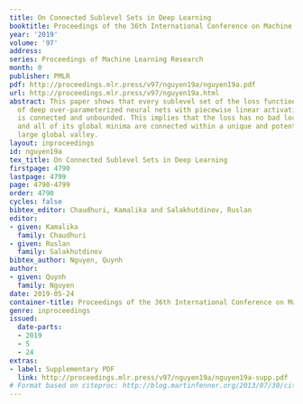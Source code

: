 ```yaml
---
title: On Connected Sublevel Sets in Deep Learning
booktitle: Proceedings of the 36th International Conference on Machine Learning
year: '2019'
volume: '97'
address: 
series: Proceedings of Machine Learning Research
month: 0
publisher: PMLR
pdf: http://proceedings.mlr.press/v97/nguyen19a/nguyen19a.pdf
url: http://proceedings.mlr.press/v97/nguyen19a.html
abstract: This paper shows that every sublevel set of the loss function of a class
  of deep over-parameterized neural nets with piecewise linear activation functions
  is connected and unbounded. This implies that the loss has no bad local valleys
  and all of its global minima are connected within a unique and potentially very
  large global valley.
layout: inproceedings
id: nguyen19a
tex_title: On Connected Sublevel Sets in Deep Learning
firstpage: 4790
lastpage: 4799
page: 4790-4799
order: 4790
cycles: false
bibtex_editor: Chaudhuri, Kamalika and Salakhutdinov, Ruslan
editor:
- given: Kamalika
  family: Chaudhuri
- given: Ruslan
  family: Salakhutdinov
bibtex_author: Nguyen, Quynh
author:
- given: Quynh
  family: Nguyen
date: 2019-05-24
container-title: Proceedings of the 36th International Conference on Machine Learning
genre: inproceedings
issued:
  date-parts:
  - 2019
  - 5
  - 24
extras:
- label: Supplementary PDF
  link: http://proceedings.mlr.press/v97/nguyen19a/nguyen19a-supp.pdf
# Format based on citeproc: http://blog.martinfenner.org/2013/07/30/citeproc-yaml-for-bibliographies/
---
```

